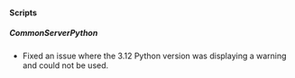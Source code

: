 
#### Scripts

##### CommonServerPython

- Fixed an issue where the 3.12 Python version was displaying a warning and could not be used.